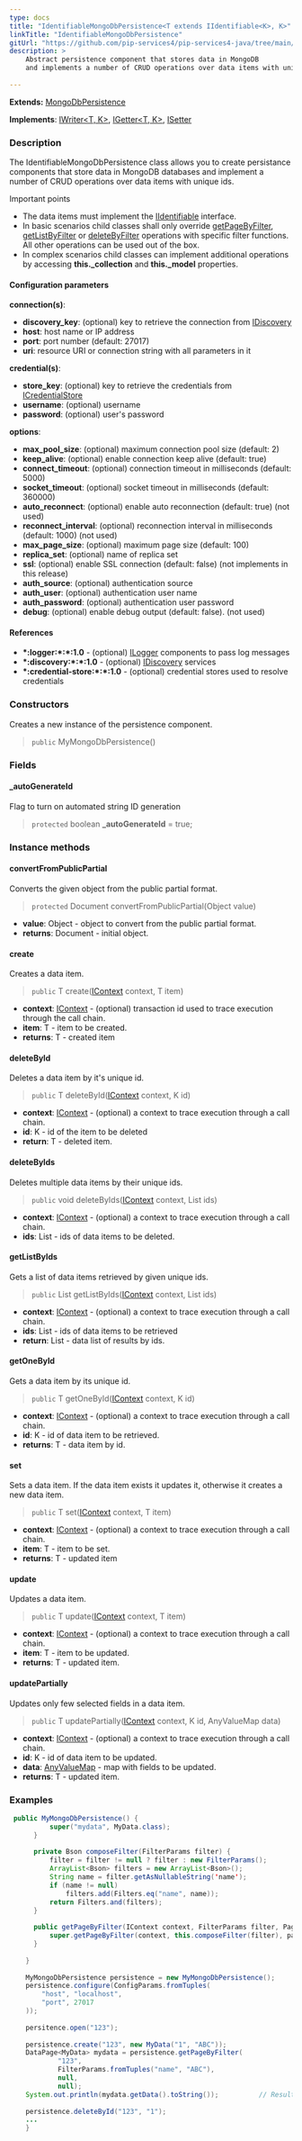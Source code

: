 ```yaml
---
type: docs
title: "IdentifiableMongoDbPersistence<T extends IIdentifiable<K>, K>"
linkTitle: "IdentifiableMongoDbPersistence"
gitUrl: "https://github.com/pip-services4/pip-services4-java/tree/main/pip-services4-mongodb-java"
description: >
    Abstract persistence component that stores data in MongoDB
    and implements a number of CRUD operations over data items with unique ids.
    
---
```


**Extends:** [MongoDbPersistence<T>](../mongodb_persistence)

**Implements**: [IWriter<T, K>](../../../persistence/write/iwriter), [IGetter<T, K>](../../../persistence/read/igetter), [ISetter<T>](../../../persistence/write/isetter)


### Description

The IdentifiableMongoDbPersistence class allows you to create persistance components that store data in MongoDB databases and implement a number of CRUD operations over data items with unique ids.

Important points

- The data items must implement the [IIdentifiable](../../../data/data/iidentifiable) interface.
- In basic scenarios child classes shall only override [getPageByFilter](../mongodb_persistence/#getpagebyfilter), [getListByFilter](../mongodb_persistence/#getlistbyfilter) or [deleteByFilter](../mongodb_persistence/#deletebyfilter)  operations with specific filter functions. All other operations can be used out of the box. 
- In complex scenarios child classes can implement additional operations by accessing **this._collection** and **this._model** properties.

#### Configuration parameters

**connection(s)**:
- **discovery_key**: (optional) key to retrieve the connection from [IDiscovery](../../../config/connect/idiscovery)
- **host**: host name or IP address
- **port**: port number (default: 27017)
- **uri**: resource URI or connection string with all parameters in it

**credential(s)**:
- **store_key**: (optional) key to retrieve the credentials from [ICredentialStore](../../../config/auth/icredential_store)
- **username**: (optional) username
- **password**: (optional) user's password

**options**:
- **max_pool_size**: (optional) maximum connection pool size (default: 2)
- **keep_alive**: (optional) enable connection keep alive (default: true)
- **connect_timeout**: (optional) connection timeout in milliseconds (default: 5000)
- **socket_timeout**: (optional) socket timeout in milliseconds (default: 360000)
- **auto_reconnect**: (optional) enable auto reconnection (default: true) (not used)
- **reconnect_interval**: (optional) reconnection interval in milliseconds (default: 1000) (not used)
- **max_page_size**: (optional) maximum page size (default: 100)
- **replica_set**: (optional) name of replica set
- **ssl**: (optional) enable SSL connection (default: false) (not implements in this release)
- **auth_source**: (optional) authentication source
- **auth_user**: (optional) authentication user name
- **auth_password**: (optional) authentication user password
- **debug**: (optional) enable debug output (default: false). (not used)

#### References
- **\*:logger:\*:\*:1.0** - (optional) [ILogger](../../../observability/log/ilogger) components to pass log messages
- **\*:discovery:\*:\*:1.0** - (optional) [IDiscovery](../../../config/connect/idiscovery) services
- **\*:credential-store:\*:\*:1.0** - (optional) credential stores used to resolve credentials



### Constructors
Creates a new instance of the persistence component.

> `public` MyMongoDbPersistence()

### Fields

<span class="hide-title-link">

#### _autoGenerateId
Flag to turn on automated string ID generation
> `protected` boolean **_autoGenerateId** = true;

</span>


### Instance methods

#### convertFromPublicPartial
Converts the given object from the public partial format.

> `protected` Document convertFromPublicPartial(Object value)

- **value**: Object - object to convert from the public partial format.
- **returns**: Document - initial object.


#### create
Creates a data item.

> `public` T create([IContext](../../../components/context/icontext) context, T item)

- **context**: [IContext](../../../components/context/icontext) - (optional) transaction id used to trace execution through the call chain.
- **item**: T - item to be created.
- **returns**: T - created item


#### deleteById
Deletes a data item by it's unique id.

> `public` T deleteById([IContext](../../../components/context/icontext) context, K id)

- **context**: [IContext](../../../components/context/icontext) - (optional) a context to trace execution through a call chain.
- **id**: K - id of the item to be deleted
- **return**: T - deleted item.


#### deleteByIds
Deletes multiple data items by their unique ids.

> `public` void deleteByIds([IContext](../../../components/context/icontext) context, List<K> ids)

- **context**: [IContext](../../../components/context/icontext) - (optional) a context to trace execution through a call chain.
- **ids**: List<K> - ids of data items to be deleted.


#### getListByIds
Gets a list of data items retrieved by given unique ids.

> `public` List<T> getListByIds([IContext](../../../components/context/icontext) context, List<K> ids)

- **context**: [IContext](../../../components/context/icontext) - (optional) a context to trace execution through a call chain.
- **ids**: List<K> - ids of data items to be retrieved
- **return**: List<T> - data list of results by ids.


#### getOneById
Gets a data item by its unique id.

> `public` T getOneById([IContext](../../../components/context/icontext) context, K id)

- **context**: [IContext](../../../components/context/icontext) - (optional) a context to trace execution through a call chain.
- **id**: K - id of data item to be retrieved.
- **returns**: T - data item by id.


#### set
Sets a data item. If the data item exists it updates it, otherwise it creates a new data item.

> `public` T set([IContext](../../../components/context/icontext) context, T item)

- **context**: [IContext](../../../components/context/icontext) - (optional) a context to trace execution through a call chain.
- **item**: T - item to be set. 
- **returns**: T - updated item


#### update
Updates a data item.

> `public` T update([IContext](../../../components/context/icontext) context, T item)

- **context**: [IContext](../../../components/context/icontext) - (optional) a context to trace execution through a call chain.
- **item**: T - item to be updated.
- **returns**: T - updated item.


#### updatePartially
Updates only few selected fields in a data item.

> `public` T updatePartially([IContext](../../../components/context/icontext) context, K id, AnyValueMap data)

- **context**: [IContext](../../../components/context/icontext) - (optional) a context to trace execution through a call chain.
- **id**: K - id of data item to be updated.
- **data**: [AnyValueMap](../../../commons/data/any_value_map) - map with fields to be updated.
- **returns**: T - updated item.

### Examples
```java
 public MyMongoDbPersistence() {
          super("mydata", MyData.class);
      }
   
      private Bson composeFilter(FilterParams filter) {
          filter = filter != null ? filter : new FilterParams();
          ArrayList<Bson> filters = new ArrayList<Bson>();
          String name = filter.getAsNullableString('name');
          if (name != null)
              filters.add(Filters.eq("name", name));
          return Filters.and(filters);
      }
   
      public getPageByFilter(IContext context, FilterParams filter, PagingParams paging) {
          super.getPageByFilter(context, this.composeFilter(filter), paging, null, null);
      }
   
    }
   
    MyMongoDbPersistence persistence = new MyMongoDbPersistence();
    persistence.configure(ConfigParams.fromTuples(
        "host", "localhost",
        "port", 27017
    ));
   
    persitence.open("123");
   
    persistence.create("123", new MyData("1", "ABC"));
    DataPage<MyData> mydata = persistence.getPageByFilter(
            "123",
            FilterParams.fromTuples("name", "ABC"),
            null,
            null);
    System.out.println(mydata.getData().toString());          // Result: { id: "1", name: "ABC" }
   
    persistence.deleteById("123", "1");
    ...
    }
```

